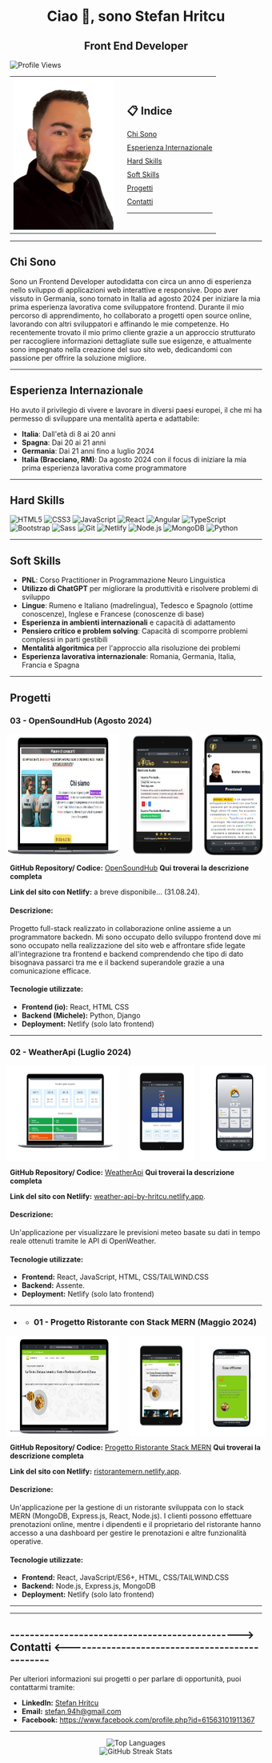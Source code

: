 <h1 align="center">Ciao 👋, sono Stefan Hritcu</h1>
<h2 align="center">Front End Developer</h2>

<img src="https://komarev.com/ghpvc/?username=stefanhritcu&label=Profile%20Views&color=blue&style=flat" alt="Profile Views" width="300" height="auto">



<p align="center"></p>
<table align="center">
  <tr>
    <td>
      <section>
        <!-- Diminuisce la larghezza dell'immagine -->
        <img width="200px" height="auto" src="githubImage.png" alt="Front End Developer">
      </section>
    </td>
    <td style="padding-left: 20px;">
      <h2>📋 Indice</h2>
      <!-- Utilizza una lista non ordinata per i link -->
      <ul style="list-style-type: none; padding: 0; margin: 0;">
        <!-- Applica stili inline per migliorare l'aspetto dei link -->
        <li style="margin-bottom: 10px;">
          <a href="#chi-sono">Chi Sono</a>
        </li>
        <li style="margin-bottom: 10px;">
          <a href="#esperienza-internazionale">Esperienza Internazionale</a>
        </li>
        <li style="margin-bottom: 10px;">
          <a href="#hard-skills">Hard Skills</a>
        </li>
        <li style="margin-bottom: 10px;">
          <a href="#soft-skills">Soft Skills</a>
        </li>
        <li style="margin-bottom: 10px;">
          <a href="#progetti">Progetti</a>
        </li>
        <li style="margin-bottom: 10px;">
          <a href="#contatti">Contatti</a>
        </li>
      </ul>
      <hr>
    </td>
  </tr>
</table>

---

## Chi Sono

Sono un Frontend Developer autodidatta con circa un anno di esperienza nello sviluppo di applicazioni web interattive e responsive. Dopo aver vissuto in Germania, sono tornato in Italia ad agosto 2024 per iniziare la mia prima esperienza lavorativa come sviluppatore frontend. Durante il mio percorso di apprendimento, ho collaborato a progetti open source online, lavorando con altri sviluppatori e affinando le mie competenze. Ho recentemente trovato il mio primo cliente grazie a un approccio strutturato per raccogliere informazioni dettagliate sulle sue esigenze, e attualmente sono impegnato nella creazione del suo sito web, dedicandomi con passione per offrire la soluzione migliore.

---

## Esperienza Internazionale

Ho avuto il privilegio di vivere e lavorare in diversi paesi europei, il che mi ha permesso di sviluppare una mentalità aperta e adattabile:

- **Italia**: Dall'età di 8 ai 20 anni
- **Spagna**: Dai 20 ai 21 anni
- **Germania**: Dai 21 anni fino a luglio 2024
- **Italia (Bracciano, RM)**: Da agosto 2024 con il focus di iniziare la mia prima esperienza lavorativa come programmatore

---

## Hard Skills

<p align="left">
  <img src="https://cdn.jsdelivr.net/gh/devicons/devicon/icons/html5/html5-original.svg" alt="HTML5" height="40" width="40"/>
  <img src="https://cdn.jsdelivr.net/gh/devicons/devicon/icons/css3/css3-original.svg" alt="CSS3" height="40" width="40"/>
  <img src="https://cdn.jsdelivr.net/gh/devicons/devicon/icons/javascript/javascript-original.svg" alt="JavaScript" height="40" width="40"/>
  <img src="https://cdn.jsdelivr.net/gh/devicons/devicon/icons/react/react-original.svg" alt="React" height="40" width="40"/>
  <img src="https://cdn.jsdelivr.net/gh/devicons/devicon/icons/angularjs/angularjs-original.svg" alt="Angular" height="40" width="40"/>
  <img src="https://cdn.jsdelivr.net/gh/devicons/devicon/icons/typescript/typescript-original.svg" alt="TypeScript" height="40" width="40"/>
  <img src="https://cdn.jsdelivr.net/gh/devicons/devicon/icons/bootstrap/bootstrap-original.svg" alt="Bootstrap" height="40" width="40"/>
  <img src="https://cdn.jsdelivr.net/gh/devicons/devicon/icons/sass/sass-original.svg" alt="Sass" height="40" width="40"/>
  <img src="https://cdn.jsdelivr.net/gh/devicons/devicon/icons/git/git-original.svg" alt="Git" height="40" width="40"/>
  <img src="https://cdn.jsdelivr.net/gh/devicons/devicon/icons/netlify/netlify-original.svg" alt="Netlify" height="40" width="40"/>
  <img src="https://cdn.jsdelivr.net/gh/devicons/devicon/icons/nodejs/nodejs-original.svg" alt="Node.js" height="40" width="40"/>
  <img src="https://cdn.jsdelivr.net/gh/devicons/devicon/icons/mongodb/mongodb-original.svg" alt="MongoDB" height="40" width="40"/>
  <img src="https://cdn.jsdelivr.net/gh/devicons/devicon/icons/python/python-original.svg" alt="Python" height="40" width="40"/>
</p>

---

## Soft Skills

- **PNL**: Corso Practitioner in Programmazione Neuro Linguistica
- **Utilizzo di ChatGPT** per migliorare la produttività e risolvere problemi di sviluppo
- **Lingue**: Rumeno e Italiano (madrelingua), Tedesco e Spagnolo (ottime conoscenze), Inglese e Francese (conoscenze di base)
- **Esperienza in ambienti internazionali** e capacità di adattamento
- **Pensiero critico e problem solving**: Capacità di scomporre problemi complessi in parti gestibili
- **Mentalità algoritmica** per l'approccio alla risoluzione dei problemi
- **Esperienza lavorativa internazionale**: Romania, Germania, Italia, Francia e Spagna

---

## Progetti

### 03 - **OpenSoundHub** (Agosto 2024)

<div style="display: flex; justify-content: center;">
  <img src="soundPC.png" alt="Demo Progetto OpenSoundHub" style="width: 45%; margin-right: 10px;">
  <img src="soundTablet.png" alt="Demo Progetto OpenSoundHub" style="width: 26%; margin-left: 10px;">
  <img src="soundSmart.png" alt="Demo Progetto OpenSoundHub" style="width: 26%; margin-left: 10px;">
</div>

**GitHub Repository/ Codice:** [OpenSoundHub](https://github.com/StefanHritcu/OpenSoundHub-Collaborative-Full-Stack-Audio-Processing-Platform) **Qui troverai la descrizione completa**

**Link del sito con Netlify:** a breve disponibile... (31.08.24).

#### Descrizione:
Progetto full-stack realizzato in collaborazione online assieme a un programmatore backedn. Mi sono occupato dello sviluppo frontend dove mi sono occupato nella realizzazione del sito web e affrontare sfide legate all'integrazione tra frontend e backend comprendendo che tipo di dato bisognava passarci tra me e il backend superandole grazie a una comunicazione efficace.

#### Tecnologie utilizzate:

- **Frontend (io):** React, HTML CSS
- **Backend (Michele):** Python, Django
- **Deployment:** Netlify (solo lato frontend)

<hr/>

### 02 - **WeatherApi** (Luglio 2024)

<div style="display: flex; justify-content: center;">
  <img src="weatherLaptop.png" alt="Demo Progetto WeatherApi" style="width: 45%; margin-right: 10px;">
  <img src="weatherTablet.png" alt="Demo Progetto WeatherApi" style="width: 26%; margin-left: 10px;">
  <img src="weatherMobile.png" alt="Demo Progetto WeatherApi" style="width: 26%; margin-left: 10px;">
</div>

**GitHub Repository/ Codice:** [WeatherApi](https://github.com/StefanHritcu/WeatherApi) **Qui troverai la descrizione completa**

**Link del sito con Netlify:** [weather-api-by-hritcu.netlify.app](https://weather-api-by-hritcu.netlify.app/).

#### Descrizione:
Un'applicazione per visualizzare le previsioni meteo basate su dati in tempo reale ottenuti tramite le API di OpenWeather.

#### Tecnologie utilizzate:

- **Frontend:** React, JavaScript, HTML, CSS/TAILWIND.CSS
- **Backend:** Assente.
- **Deployment:** Netlify (solo lato frontend)

<hr/>

- - ### 01 - Progetto Ristorante con Stack MERN  (Maggio 2024)

<div style="display: flex; justify-content: center;">
  <img src="mernImg.png" alt="Demo Progetto Ristorante" style="width: 45%; margin-right: 10px;">
  <img src="tabletMERN.png" alt="Demo Progetto Ristorante" style="width: 26%; margin-left: 10px;">
  <img src="ristoranteMibile.png" alt="Demo Progetto Ristorante" style="width: 26%; margin-left: 10px;">
</div>

**GitHub Repository/ Codice:** [Progetto Ristorante Stack MERN](https://github.com/StefanHritcu/Progetto-Ristorante-Stack-MERN) **Qui troverai la descrizione completa**

**Link del sito con Netlify:** [ristorantemern.netlify.app](https://main--ristorantemern.netlify.app/).

#### Descrizione:
Un'applicazione per la gestione di un ristorante sviluppata con lo stack MERN (MongoDB, Express.js, React, Node.js). I clienti possono effettuare prenotazioni online, mentre i dipendenti e il proprietario del ristorante hanno accesso a una dashboard per gestire le prenotazioni e altre funzionalità operative.

#### Tecnologie utilizzate:

- **Frontend:** React, JavaScript/ES6+, HTML, CSS/TAILWIND.CSS
- **Backend:** Node.js, Express.js, MongoDB
- **Deployment:** Netlify (solo lato frontend)

<hr/>

---

## -----------------------------------------------> Contatti <-----------------------------------------------

Per ulteriori informazioni sui progetti o per parlare di opportunità, puoi contattarmi tramite:

- **LinkedIn:** [Stefan Hritcu](https://www.linkedin.com/in/stefan-hritcu-93b67028a/)
- **Email:** [stefan.94h@gmail.com](mailto:stefano.94h@gmail.com)
- **Facebook:** https://www.facebook.com/profile.php?id=61563101911367

<hr/>

<div align="center">
  <img src="https://github-readme-stats.vercel.app/api/top-langs/?username=stefanhritcu&layout=compact" alt="Top Languages" />
</div>

<div align="center">
  <img src="https://streak-stats.demolab.com/?user=stefanhritcu" alt="GitHub Streak Stats" />
</div>
